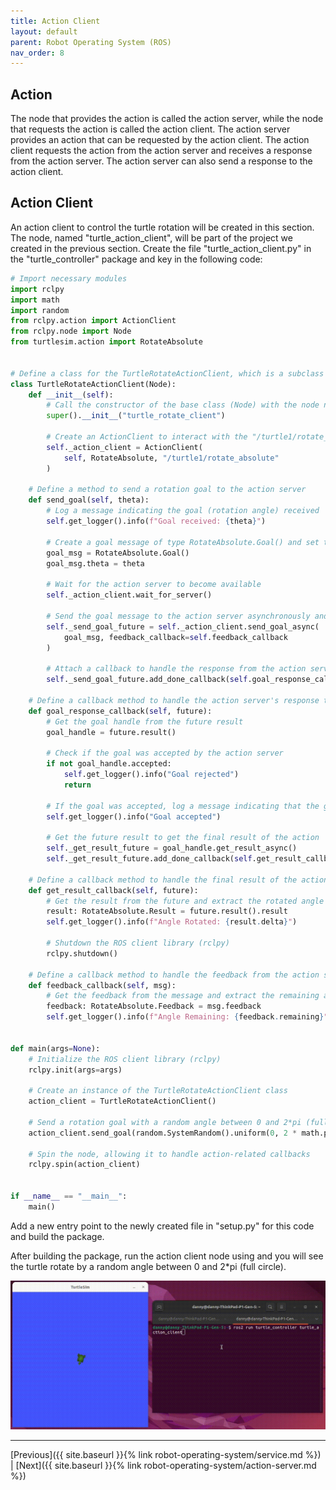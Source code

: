 ```yaml
---
title: Action Client
layout: default
parent: Robot Operating System (ROS)
nav_order: 8
---
```


## Action

The node that provides the action is called the action server, while the node that requests the action is called the action client. The action server provides an action that can be requested by the action client. The action client requests the action from the action server and receives a response from the action server. The action server can also send a response to the action client.

## Action Client

An action client to control the turtle rotation will be created in this section. The node, named "turtle_action_client", will be part of the project we created in the previous section. Create the file "turtle_action_client.py" in the "turtle_controller" package and key in the following code:

```python
# Import necessary modules
import rclpy
import math
import random
from rclpy.action import ActionClient
from rclpy.node import Node
from turtlesim.action import RotateAbsolute


# Define a class for the TurtleRotateActionClient, which is a subclass of rclpy's Node class
class TurtleRotateActionClient(Node):
    def __init__(self):
        # Call the constructor of the base class (Node) with the node name "turtle_rotate_client"
        super().__init__("turtle_rotate_client")

        # Create an ActionClient to interact with the "/turtle1/rotate_absolute" action server
        self._action_client = ActionClient(
            self, RotateAbsolute, "/turtle1/rotate_absolute"
        )

    # Define a method to send a rotation goal to the action server
    def send_goal(self, theta):
        # Log a message indicating the goal (rotation angle) received
        self.get_logger().info(f"Goal received: {theta}")

        # Create a goal message of type RotateAbsolute.Goal() and set the rotation angle
        goal_msg = RotateAbsolute.Goal()
        goal_msg.theta = theta

        # Wait for the action server to become available
        self._action_client.wait_for_server()

        # Send the goal message to the action server asynchronously and attach a feedback callback
        self._send_goal_future = self._action_client.send_goal_async(
            goal_msg, feedback_callback=self.feedback_callback
        )

        # Attach a callback to handle the response from the action server
        self._send_goal_future.add_done_callback(self.goal_response_callback)

    # Define a callback method to handle the action server's response to the goal
    def goal_response_callback(self, future):
        # Get the goal handle from the future result
        goal_handle = future.result()

        # Check if the goal was accepted by the action server
        if not goal_handle.accepted:
            self.get_logger().info("Goal rejected")
            return

        # If the goal was accepted, log a message indicating that the goal was accepted
        self.get_logger().info("Goal accepted")

        # Get the future result to get the final result of the action
        self._get_result_future = goal_handle.get_result_async()
        self._get_result_future.add_done_callback(self.get_result_callback)

    # Define a callback method to handle the final result of the action
    def get_result_callback(self, future):
        # Get the result from the future and extract the rotated angle
        result: RotateAbsolute.Result = future.result().result
        self.get_logger().info(f"Angle Rotated: {result.delta}")

        # Shutdown the ROS client library (rclpy)
        rclpy.shutdown()

    # Define a callback method to handle the feedback from the action server
    def feedback_callback(self, msg):
        # Get the feedback from the message and extract the remaining angle to rotate
        feedback: RotateAbsolute.Feedback = msg.feedback
        self.get_logger().info(f"Angle Remaining: {feedback.remaining}")


def main(args=None):
    # Initialize the ROS client library (rclpy)
    rclpy.init(args=args)

    # Create an instance of the TurtleRotateActionClient class
    action_client = TurtleRotateActionClient()

    # Send a rotation goal with a random angle between 0 and 2*pi (full circle)
    action_client.send_goal(random.SystemRandom().uniform(0, 2 * math.pi))

    # Spin the node, allowing it to handle action-related callbacks
    rclpy.spin(action_client)


if __name__ == "__main__":
    main()

```

Add a new entry point to the newly created file in "setup.py" for this code and build the package.

After building the package, run the action client node using and you will see the turtle rotate by a random angle between 0 and 2*pi (full circle).

![Turtle rotate](/assets/images/ros/action-client/spin.gif)

---
[Previous]({{ site.baseurl }}{% link robot-operating-system/service.md %}) | [Next]({{ site.baseurl }}{% link robot-operating-system/action-server.md %})

